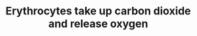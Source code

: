 ---
annotations:
- type: Pathway Ontology
  value: classic metabolic pathway
authors:
- ReactomeTeam
- Anwesha
- Mkutmon
description: Carbon dioxide (CO2) in plasma is hydrated to yield protons (H+) and
  bicarbonate (HCO3-) by carbonic anhydrase IV (CA4) located on the apical plasma
  membranes of endothelial cells. Plasma CO2 is also taken up by erythrocytes via
  AQP1 and RhAG. Within erythrocytes CA1 and, predominantly, CA2 hydrate CO2 to HCO3-
  and protons (reviewed in Geers & Gros 2000, Jensen 2004, Boron 2010). The HCO3-
  is transferred out of the erythrocyte by the band 3 anion exchange protein (AE1,
  SLC4A1) which cotransports a chloride ion (Cl-) into the erythrocyte.<br>Also within
  the erythrocyte, CO2 combines with the N-terminal alpha amino groups of HbA to form
  carbamates while protons bind histidine residues in HbA. The net result is the Bohr
  effect, a conformational change in HbA that reduces its affinity for O2 and hence
  assists the delivery of O2 to tissues.  View original pathway at [http://www.reactome.org/PathwayBrowser/#DIAGRAM=1237044
  Reactome].
last-edited: 2021-01-25
organisms:
- Homo sapiens
redirect_from:
- /index.php/Pathway:WP2744
- /instance/WP2744
schema-jsonld:
- '@context': https://schema.org/
  '@id': https://wikipathways.github.io/pathways/WP2744.html
  '@type': Dataset
  creator:
    '@type': Organization
    name: WikiPathways
  description: Carbon dioxide (CO2) in plasma is hydrated to yield protons (H+) and
    bicarbonate (HCO3-) by carbonic anhydrase IV (CA4) located on the apical plasma
    membranes of endothelial cells. Plasma CO2 is also taken up by erythrocytes via
    AQP1 and RhAG. Within erythrocytes CA1 and, predominantly, CA2 hydrate CO2 to
    HCO3- and protons (reviewed in Geers & Gros 2000, Jensen 2004, Boron 2010). The
    HCO3- is transferred out of the erythrocyte by the band 3 anion exchange protein
    (AE1, SLC4A1) which cotransports a chloride ion (Cl-) into the erythrocyte.<br>Also
    within the erythrocyte, CO2 combines with the N-terminal alpha amino groups of
    HbA to form carbamates while protons bind histidine residues in HbA. The net result
    is the Bohr effect, a conformational change in HbA that reduces its affinity for
    O2 and hence assists the delivery of O2 to tissues.  View original pathway at
    [http://www.reactome.org/PathwayBrowser/#DIAGRAM=1237044 Reactome].
  keywords:
  - 'HBB '
  - 'CYB5RL '
  - 'SLC4A1 '
  - 'O2 '
  - 'CO-H+-HBB '
  - Protonated Carbamino
  - 'heme '
  - RHAG
  - 'FeHM '
  - OxyHbA
  - 'CA1 '
  - HCO3-
  - 'N-seryl-glycosylphosphatidylinositolethanolamine-CA4 '
  - NADH
  - CA4:Zn2+
  - 'HBA1 '
  - 'CYB5R1 '
  - O2
  - MetHb
  - 'CYB5R4 '
  - DeoxyHbA
  - 'AQP1 '
  - 'CYB5R2 '
  - 'Zn2+ '
  - H+
  - H2O
  - AQP1 tetramer
  - CA1,2
  - CYB5Rs
  - HbA
  - 'CA2 '
  - SLC4A1 dimer
  - Cl-
  - 'CO-H+-HBA1 '
  - CO2
  - NAD+
  license: CC0
  name: Erythrocytes take up carbon dioxide and release oxygen
seo: CreativeWork
title: Erythrocytes take up carbon dioxide and release oxygen
wpid: WP2744
---